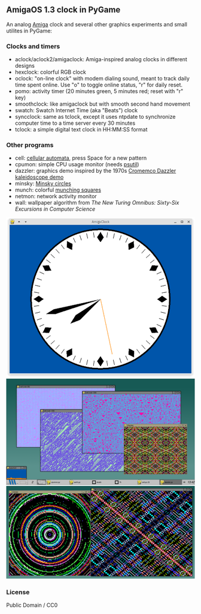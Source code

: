 ## AmigaOS 1.3 clock in PyGame

An analog [Amiga](https://en.wikipedia.org/wiki/Amiga) clock and several other graphics experiments and small utilites in PyGame:

### Clocks and timers

* aclock/aclock2/amigaclock: Amiga-inspired analog clocks in different designs
* hexclock: colorful RGB clock
* oclock: "on-line clock" with modem dialing sound, meant to track daily time spent online. Use "o" to toggle online status, "r" for daily reset.
* pomo: activity timer (20 minutes green, 5 minutes red; reset with "r" key)
* smoothclock: like amigaclock but with smooth second hand movement
* swatch: Swatch Internet Time (aka "Beats") clock
* syncclock: same as tclock, except it uses ntpdate to synchronize computer time to a time server every 30 minutes
* tclock: a simple digital text clock in HH:MM:SS format

### Other programs

* cell: [cellular automata](https://en.wikipedia.org/wiki/Elementary_cellular_automaton), press Space for a new pattern
* cpumon: simple CPU usage monitor (needs [psutil](https://github.com/giampaolo/psutil))
* dazzler: graphics demo inspired by the 1970s [Cromemco Dazzler kaleidoscope demo](https://www.youtube.com/watch?v=2tDbn1N8EWI)
* minsky: [Minsky circles](https://www.hakmem.org/#item149)
* munch: colorful [munching squares](https://www.hakmem.org/#item146)
* netmon: network activity monitor
* wall: wallpaper algorithm from *The New Turing Omnibus: Sixty-Six Excursions in Computer Science*

![screenshot1](https://github.com/mdoege/AmigaClock/raw/master/amigaclock.png "AmigaClock screenshot")
![screenshot2](https://github.com/mdoege/AmigaClock/raw/master/screenshot.png "Cell, Dazzler, cpumon screenshot")
![screenshot3](https://github.com/mdoege/AmigaClock/raw/master/screenshot2.png "Circles and Munch screenshot")

### License

Public Domain / CC0

